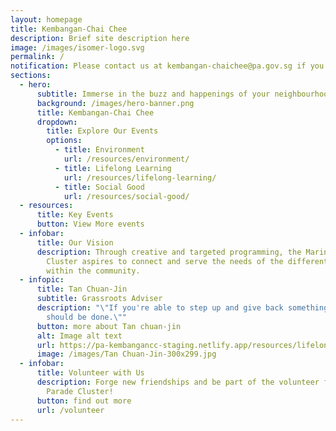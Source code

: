 ```yaml
---
layout: homepage
title: Kembangan-Chai Chee
description: Brief site description here
image: /images/isomer-logo.svg
permalink: /
notification: Please contact us at kembangan-chaichee@pa.gov.sg if you have any queries.
sections:
  - hero:
      subtitle: Immerse in the buzz and happenings of your neighbourhood.
      background: /images/hero-banner.png
      title: Kembangan-Chai Chee
      dropdown:
        title: Explore Our Events
        options:
          - title: Environment
            url: /resources/environment/
          - title: Lifelong Learning
            url: /resources/lifelong-learning/
          - title: Social Good
            url: /resources/social-good/
  - resources:
      title: Key Events
      button: View More events
  - infobar:
      title: Our Vision
      description: Through creative and targeted programming, the Marine Parade
        Cluster aspires to connect and serve the needs of the different profiles
        within the community.
  - infopic:
      title: Tan Chuan-Jin
      subtitle: Grassroots Adviser
      description: "\"If you're able to step up and give back something, I think that
        should be done.\""
      button: more about Tan chuan-jin
      alt: Image alt text
      url: https://pa-kembangancc-staging.netlify.app/resources/lifelong-learning/
      image: /images/Tan Chuan-Jin-300x299.jpg
  - infobar:
      title: Volunteer with Us
      description: Forge new friendships and be part of the volunteer family in Marine
        Parade Cluster!
      button: find out more
      url: /volunteer
---
```

